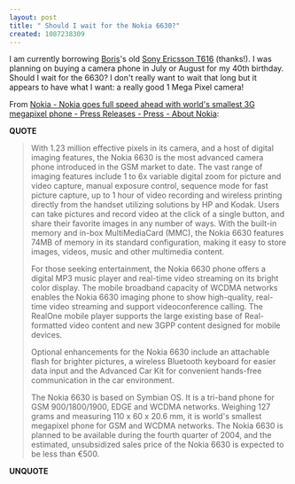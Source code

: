 ```yaml
---
layout: post
title: " Should I wait for the Nokia 6630?"
created: 1087238309
---
```

I am currently borrowing <a href="http://bmannconsulting.com/">Boris</a>'s old <a href="http://www.mobiledia.com/reviews/sonyericsson/t610/page1.html">Sony Ericsson T616</a> (thanks!).  I was planning on buying a camera phone in July or August for my 40th birthday.  Should I wait for the 6630? I don't really want to wait that long but it appears to have what I  want: a really good 1 Mega Pixel camera!

From <a href="http://press.nokia.com/PR/200406/948877_5.html">Nokia - Nokia goes full speed ahead with world's smallest 3G megapixel phone - Press Releases - Press - About Nokia</a>:
<p><strong>QUOTE</strong></p><blockquote>With 1.23 million effective pixels in its camera, and a host of digital imaging features, the Nokia 6630 is the most advanced camera phone introduced in the GSM market to date. The vast range of imaging features include 1 to 6x variable digital zoom for picture and video capture, manual exposure control, sequence mode for fast picture capture, up to 1 hour of video recording and wireless printing directly from the handset utilizing solutions by HP and Kodak. Users can take pictures and record video at the click of a single button, and share their favorite images in any number of ways. With the built-in memory and in-box MultiMediaCard (MMC), the Nokia 6630 features 74MB of memory in its standard configuration, making it easy to store images, videos, music and other multimedia content.

For those seeking entertainment, the Nokia 6630 phone offers a digital MP3 music player and real-time video streaming on its bright color display. The mobile broadband capacity of WCDMA networks enables the Nokia 6630 imaging phone to show high-quality, real-time video streaming and support videoconference calling. The RealOne mobile player supports the large existing base of Real-formatted video content and new 3GPP content designed for mobile devices.

Optional enhancements for the Nokia 6630 include an attachable flash for brighter pictures, a wireless Bluetooth keyboard for easier data input and the Advanced Car Kit for convenient hands-free communication in the car environment.

The Nokia 6630 is based on Symbian OS. It is a tri-band phone for GSM 900/1800/1900, EDGE and WCDMA networks. Weighing 127 grams and measuring 110 x 60 x 20.6 mm, it is world's smallest megapixel phone for GSM and WCDMA networks. The Nokia 6630 is planned to be available during the fourth quarter of 2004, and the estimated, unsubsidized sales price of the Nokia 6630 is expected to be less than &#8364;500.&#160;
</blockquote><p><strong>UNQUOTE</strong></p>

